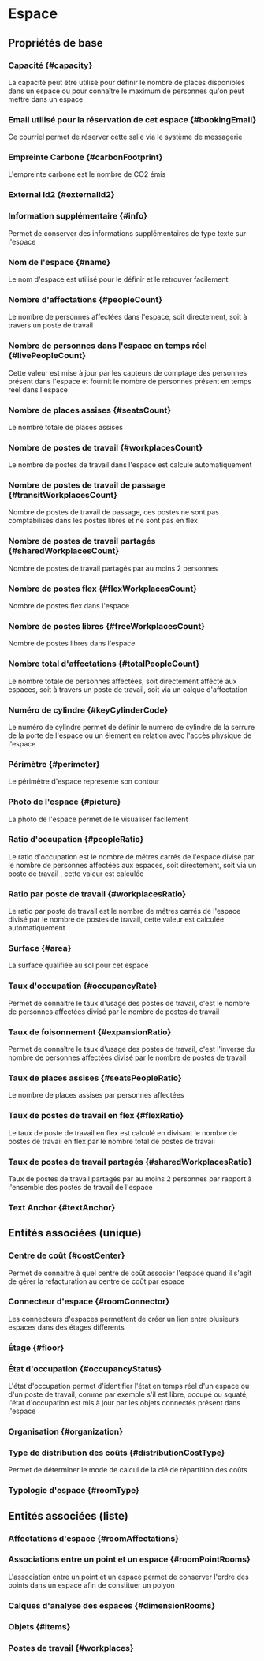 # Espace
<!--- THIS FILE IS GENERATED PLEASE DO NOT EDIT IT DIRECTLY --->



## Propriétés de base

### Capacité {#capacity}
        
La capacité peut être utilisé pour définir le nombre de places disponibles dans un espace ou pour connaître le maximum de personnes qu'on peut mettre dans un espace
### Email utilisé pour la réservation de cet espace {#bookingEmail}
        
Ce courriel permet de réserver cette salle via le système de messagerie
### Empreinte Carbone {#carbonFootprint}
        
L'empreinte carbone est le nombre de CO2 émis
### External Id2 {#externalId2}
        

### Information supplémentaire {#info}
        
Permet de conserver des informations supplémentaires de type texte sur l'espace
### Nom de l'espace {#name}
        
Le nom d'espace est utilisé pour le définir et le retrouver facilement.
### Nombre d'affectations {#peopleCount}
        
Le nombre de personnes affectées dans l'espace, soit directement, soit à travers un poste de travail
### Nombre de personnes dans l'espace en temps réel {#livePeopleCount}
        
Cette valeur est mise à jour par les capteurs de comptage des personnes présent dans l'espace et fournit le nombre de personnes présent en temps réel dans l'espace
### Nombre de places assises {#seatsCount}
        
Le nombre totale de places assises
### Nombre de postes de travail {#workplacesCount}
        
Le nombre de postes de travail dans l'espace est calculé automatiquement
### Nombre de postes de travail de passage {#transitWorkplacesCount}
        
Nombre de postes de travail de passage, ces postes ne sont pas comptabilisés dans les postes libres et ne sont pas en flex
### Nombre de postes de travail partagés {#sharedWorkplacesCount}
        
Nombre de postes de travail partagés par au moins 2 personnes
### Nombre de postes flex {#flexWorkplacesCount}
        
Nombre de postes flex dans l'espace
### Nombre de postes libres {#freeWorkplacesCount}
        
Nombre de postes libres dans l'espace
### Nombre total d'affectations {#totalPeopleCount}
        
Le nombre totale de personnes affectées, soit directement affécté aux espaces, soit à travers un poste de travail, soit via un calque d'affectation
### Numéro de cylindre {#keyCylinderCode}
        
Le numéro de cylindre permet de définir le numéro de cylindre de la serrure de la porte de l'espace ou un élement en relation avec l'accès physique de l'espace
### Périmètre {#perimeter}
        
Le périmètre d'espace représente son contour
### Photo de l'espace {#picture}
        
La photo de l'espace permet de le visualiser facilement
### Ratio d'occupation {#peopleRatio}
        
Le ratio d'occupation est le nombre de métres carrés de l'espace divisé par le nombre de personnes affectées aux espaces, soit directement, soit via un poste de travail , cette valeur est calculée
### Ratio par poste de travail {#workplacesRatio}
        
Le ratio par poste de travail est le nombre de métres carrés de l'espace divisé par le nombre de postes de travail, cette valeur est calculée automatiquement
### Surface {#area}
        
La surface qualifiée au sol pour cet espace
### Taux d'occupation {#occupancyRate}
        
Permet de connaître le taux d'usage des postes de travail, c'est le nombre de personnes affectées divisé par le nombre de postes de travail
### Taux de foisonnement {#expansionRatio}
        
Permet de connaître le taux d'usage des postes de travail, c'est l'inverse du nombre de personnes affectées divisé par le nombre de postes de travail
### Taux de places assises {#seatsPeopleRatio}
        
Le nombre de places assises par personnes affectées
### Taux de postes de travail en flex {#flexRatio}
        
Le taux de poste de travail en flex est calculé en divisant le nombre de postes de travail en flex par le nombre total de postes de travail
### Taux de postes de travail partagés {#sharedWorkplacesRatio}
        
Taux de postes de travail partagés par au moins 2 personnes par rapport à l'ensemble des postes de travail de l'espace
### Text Anchor {#textAnchor}
        


## Entités associées (unique)

### Centre de coût {#costCenter}
        
Permet de connaitre à quel centre de coût associer l'espace quand il s'agit de gérer la refacturation au centre de coût par espace
### Connecteur d'espace {#roomConnector}
        
Les connecteurs d'espaces permettent de créer un lien entre plusieurs espaces dans des étages différents
### Étage {#floor}
        

### État d'occupation {#occupancyStatus}
        
L'état d'occupation permet d'identifier l'état en temps réel d'un espace ou d'un poste de travail, comme par exemple s'il est libre, occupé ou squaté, l'état d'occupation est mis à jour par les objets connectés présent dans l'espace
### Organisation {#organization}
        

### Type de distribution des coûts {#distributionCostType}
        
Permet de déterminer le mode de calcul de la clé de répartition des coûts
### Typologie d'espace {#roomType}
        


## Entités associées (liste)

### Affectations d'espace {#roomAffectations}
        

### Associations entre un point et un espace {#roomPointRooms}
        
L'association entre un point et un espace permet de conserver l'ordre des points dans un espace afin de constituer un polyon
### Calques d'analyse des espaces {#dimensionRooms}
        

### Objets {#items}
        

### Postes de travail {#workplaces}
        




